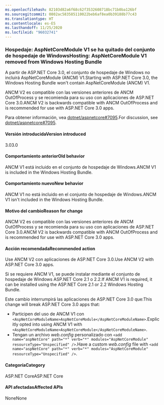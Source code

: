 ```yaml
---
ms.openlocfilehash: 82103d82a6f68c62f3532608718bc71b0ba126bf
ms.sourcegitcommit: 0802ac583585110022beb6af8ea0b39188b77c43
ms.translationtype: HT
ms.contentlocale: es-ES
ms.lasthandoff: 11/25/2020
ms.locfileid: "96032741"
---
```

### <a name="hosting-aspnetcoremodule-v1-removed-from-windows-hosting-bundle"></a><span data-ttu-id="df571-101">Hospedaje: AspNetCoreModule V1 se ha quitado del conjunto de hospedaje de Windows</span><span class="sxs-lookup"><span data-stu-id="df571-101">Hosting: AspNetCoreModule V1 removed from Windows Hosting Bundle</span></span>

<span data-ttu-id="df571-102">A partir de ASP.NET Core 3.0, el conjunto de hospedaje de Windows no incluirá AspNetCoreModule (ANCM) V1.</span><span class="sxs-lookup"><span data-stu-id="df571-102">Starting with ASP.NET Core 3.0, the Windows Hosting Bundle won't contain AspNetCoreModule (ANCM) V1.</span></span>

<span data-ttu-id="df571-103">ANCM V2 es compatible con las versiones anteriores de ANCM OutOfProcess y se recomienda para su uso con aplicaciones de ASP.NET Core 3.0.</span><span class="sxs-lookup"><span data-stu-id="df571-103">ANCM V2 is backwards compatible with ANCM OutOfProcess and is recommended for use with ASP.NET Core 3.0 apps.</span></span>

<span data-ttu-id="df571-104">Para obtener información, vea [dotnet/aspnetcore#7095](https://github.com/dotnet/aspnetcore/issues/7095).</span><span class="sxs-lookup"><span data-stu-id="df571-104">For discussion, see [dotnet/aspnetcore#7095](https://github.com/dotnet/aspnetcore/issues/7095).</span></span>

#### <a name="version-introduced"></a><span data-ttu-id="df571-105">Versión introducida</span><span class="sxs-lookup"><span data-stu-id="df571-105">Version introduced</span></span>

<span data-ttu-id="df571-106">3.0</span><span class="sxs-lookup"><span data-stu-id="df571-106">3.0</span></span>

#### <a name="old-behavior"></a><span data-ttu-id="df571-107">Comportamiento anterior</span><span class="sxs-lookup"><span data-stu-id="df571-107">Old behavior</span></span>

<span data-ttu-id="df571-108">ANCM V1 está incluido en el conjunto de hospedaje de Windows.</span><span class="sxs-lookup"><span data-stu-id="df571-108">ANCM V1 is included in the Windows Hosting Bundle.</span></span>

#### <a name="new-behavior"></a><span data-ttu-id="df571-109">Comportamiento nuevo</span><span class="sxs-lookup"><span data-stu-id="df571-109">New behavior</span></span>

<span data-ttu-id="df571-110">ANCM V1 no está incluido en el conjunto de hospedaje de Windows.</span><span class="sxs-lookup"><span data-stu-id="df571-110">ANCM V1 isn't included in the Windows Hosting Bundle.</span></span>

#### <a name="reason-for-change"></a><span data-ttu-id="df571-111">Motivo del cambio</span><span class="sxs-lookup"><span data-stu-id="df571-111">Reason for change</span></span>

<span data-ttu-id="df571-112">ANCM V2 es compatible con las versiones anteriores de ANCM OutOfProcess y se recomienda para su uso con aplicaciones de ASP.NET Core 3.0.</span><span class="sxs-lookup"><span data-stu-id="df571-112">ANCM V2 is backwards compatible with ANCM OutOfProcess and is recommended for use with ASP.NET Core 3.0 apps.</span></span>

#### <a name="recommended-action"></a><span data-ttu-id="df571-113">Acción recomendada</span><span class="sxs-lookup"><span data-stu-id="df571-113">Recommended action</span></span>

<span data-ttu-id="df571-114">Use ANCM V2 con aplicaciones de ASP.NET Core 3.0.</span><span class="sxs-lookup"><span data-stu-id="df571-114">Use ANCM V2 with ASP.NET Core 3.0 apps.</span></span>

<span data-ttu-id="df571-115">Si se requiere ANCM V1, se puede instalar mediante el conjunto de hospedaje de Windows ASP.NET Core 2.1 o 2.2.</span><span class="sxs-lookup"><span data-stu-id="df571-115">If ANCM V1 is required, it can be installed using the ASP.NET Core 2.1 or 2.2 Windows Hosting Bundle.</span></span>

<span data-ttu-id="df571-116">Este cambio interrumpirá las aplicaciones de ASP.NET Core 3.0 que:</span><span class="sxs-lookup"><span data-stu-id="df571-116">This change will break ASP.NET Core 3.0 apps that:</span></span>

- <span data-ttu-id="df571-117">Participen del uso de ANCM V1 con `<AspNetCoreModuleName>AspNetCoreModule</AspNetCoreModuleName>`.</span><span class="sxs-lookup"><span data-stu-id="df571-117">Explicitly opted into using ANCM V1 with `<AspNetCoreModuleName>AspNetCoreModule</AspNetCoreModuleName>`.</span></span>
- <span data-ttu-id="df571-118">Tengan un archivo *web.config* personalizado con `<add name="aspNetCore" path="*" verb="*" modules="AspNetCoreModule" resourceType="Unspecified" />`.</span><span class="sxs-lookup"><span data-stu-id="df571-118">Have a custom *web.config* file with `<add name="aspNetCore" path="*" verb="*" modules="AspNetCoreModule" resourceType="Unspecified" />`.</span></span>

#### <a name="category"></a><span data-ttu-id="df571-119">Categoría</span><span class="sxs-lookup"><span data-stu-id="df571-119">Category</span></span>

<span data-ttu-id="df571-120">ASP.NET Core</span><span class="sxs-lookup"><span data-stu-id="df571-120">ASP.NET Core</span></span>

#### <a name="affected-apis"></a><span data-ttu-id="df571-121">API afectadas</span><span class="sxs-lookup"><span data-stu-id="df571-121">Affected APIs</span></span>

<span data-ttu-id="df571-122">None</span><span class="sxs-lookup"><span data-stu-id="df571-122">None</span></span>

<!-- 

#### Affected APIs

Not detectable via API analysis

-->
